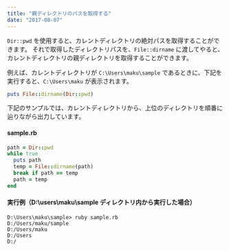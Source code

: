 ```yaml
---
title: "親ディレクトリのパスを取得する"
date: "2017-08-07"
---
```



`Dir::pwd` を使用すると、カレントディレクトリの絶対パスを取得することができます。
それで取得したディレクトリパスを、`File::dirname` に渡してやると、カレントディレクトリの親ディレクトリを取得することができます。

例えば、カレントディレクトリが `C:\Users\maku\sample` であるときに、下記を実行すると、`C:\Users\maku` が表示されます。

~~~ ruby
puts File::dirname(Dir::pwd)
~~~

下記のサンプルでは、カレントディレクトリから、上位のディレクトリを順番に辿りながら出力しています。

#### sample.rb

~~~ ruby
path = Dir::pwd
while true
  puts path
  temp = File::dirname(path)
  break if path == temp
  path = temp
end
~~~

#### 実行例（D:\users\maku\sample ディレクトリ内から実行した場合）

~~~
D:\Users\maku\sample> ruby sample.rb
D:/Users/maku/sample
D:/Users/maku
D:/Users
D:/
~~~

